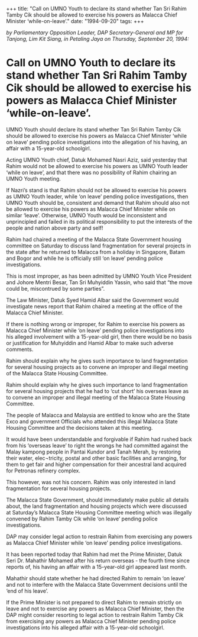 +++ 
title: "Call on UMNO Youth to declare its stand whether Tan Sri Rahim Tamby Cik should be allowed to exercise his powers as Malacca Chief Minister ‘while-on-leave’."
date: "1994-09-20"
tags:
+++

_by Parliamentary Opposition Leader, DAP Secretary-General and MP for Tanjong, Lim Kit Siang, in Petaling Jaya on Thursday, September 20, 1994:_

# Call on UMNO Youth to declare its stand whether Tan Sri Rahim Tamby Cik should be allowed to exercise his powers as Malacca Chief Minister ‘while-on-leave’.

UMNO Youth should declare its stand whether Tan Sri Rahim Tamby Cik should be allowed to exercise his powers as Malacca Chief Minister ‘while on leave’ pending police investigations into the allegation of his having, an affair with a 15-year-old schoolgirl.</u>

Acting UMNO Youth chief, Datuk Mohamed Nasri Aziz, said yesterday that Rahim would not be allowed to exercise his powers as UMNO Youth leader ‘while on leave’, and that there was no possibility of Rahim chairing an UMNO Youth meeting.

If Nazri’s stand is that Rahim should not be allowed to exercise his powers as UMNO Youth leader, while    ‘on leave’ pending police investigations, then UMNO Youth should be, consistent and demand that Rahim should also not be allowed to exercise his powers as Malacca Chief Minister while on similar    ‘leave’. Otherwise, UMNO Youth would be inconsistent and unprincipled and failed in its political responsibility to put the interests of the people and nation above party and self!

Rahim had chaired a meeting of the Malacca State Government housing committee on Saturday to discuss land fragmentation for several projects in the state after he returned to Malacca from a holiday in Singapore, Batam and Bogor and while he is officially still ‘on leave’ pending police investigations.

This is most improper, as has been admitted by UMNO Youth Vice President and Johore Mentri Besar, Tan Sri Muhyiddin Yassin, who said that “the move could be, miscontrued by some parties”.
 
The Law Minister, Datuk Syed Hamid Albar said the Government would investigate news report that Rahim chaired a meeting at the office of the Malacca Chief Minister.

If there is nothing wrong or improper, for Rahim to exercise his powers as Malacca Chief Minister while   ‘on leave’ pending police investigations into his alleged involvement with a 15-year-old girl, then there would be no basis or justification for Muhyiddin and Hamid Albar to make such adverse comments.

Rahim should explain why he gives such importance to land fragmentation for several housing projects as    to convene an improper and illegal meeting of the Malacca State Housing Committee.

Rahim should explain why he gives such importance to land fragmentation for several housing projects that he had to ‘cut short’ his overseas leave as to convene an improper and illegal meeting of the Malacca State Housing Committee. 

The people of Malacca and Malaysia are entitled to know who are the State Exco and government Officials who attended this illegal Malacca State Housing Committee and the decisions taken at this meeting.



It would have been understandable and forgivable if Rahim had rushed back from his ‘overseas leave’ to right the wrongs he had committed against the Malay kampong people in Pantai Kundor and Tanah Merah, by restoring their water, elec¬tricity, postal and other basic facilities and arranging, for them to get fair and higher compensation for their ancestral land acquired for Petronas refinery complex.

This however, was not his concern. Rahim was only interested in land fragmentation for several housing projects.

The Malacca State Government, should immediately make public all details about, the land fragmentation and housing projects which were discussed at Saturday’s Malacca State Housing Committee meeting which was illegally convened by Rahim Tamby Cik while ‘on leave’ pending police investigations.

DAP may consider legal action to restrain Rahim from exercising any powers as Malacca Chief Minister while ‘on leave’ pending police investigations.

It has been reported today that Rahim had met the Prime Minister, Datuk Seri Dr. Mahathir Mohamed after his return overseas - the fourth time since reports of, his having an affair with a 15-year-old girl appeared last month.

Mahathir should state whether he had directed Rahim to remain ‘on leave’ and not to interfere with the Malacca State Government decisions until the ‘end of his leave’.

If the Prime Minister is not prepared to direct Rahim to remain strictly on leave and not to exercise any powers as Malacca Chief Minister, then the DAP might consider resorting to legal action to restrain Rahim Tamby Cik from exercising any powers as Malacca Chief Minister pending police investigations into his alleged affair with a 15-year-old schoolgirl.
 

